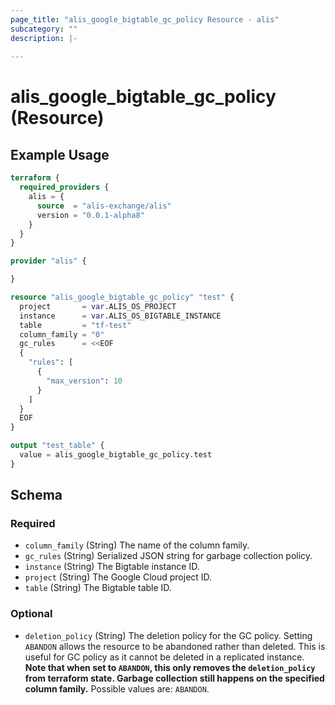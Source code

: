 ```yaml
---
page_title: "alis_google_bigtable_gc_policy Resource - alis"
subcategory: ""
description: |-
  
---
```


# alis_google_bigtable_gc_policy (Resource)



## Example Usage

```terraform
terraform {
  required_providers {
    alis = {
      source  = "alis-exchange/alis"
      version = "0.0.1-alpha8"
    }
  }
}

provider "alis" {

}

resource "alis_google_bigtable_gc_policy" "test" {
  project       = var.ALIS_OS_PROJECT
  instance      = var.ALIS_OS_BIGTABLE_INSTANCE
  table         = "tf-test"
  column_family = "0"
  gc_rules      = <<EOF
  {
    "rules": [
      {
        "max_version": 10
      }
    ]
  }
  EOF
}

output "test_table" {
  value = alis_google_bigtable_gc_policy.test
}
```

<!-- schema generated by tfplugindocs -->
## Schema

### Required

- `column_family` (String) The name of the column family.
- `gc_rules` (String) Serialized JSON string for garbage collection policy.
- `instance` (String) The Bigtable instance ID.
- `project` (String) The Google Cloud project ID.
- `table` (String) The Bigtable table ID.

### Optional

- `deletion_policy` (String) The deletion policy for the GC policy.
Setting `ABANDON` allows the resource to be abandoned rather than deleted.
This is useful for GC policy as it cannot be deleted in a replicated instance.
**Note that when set to `ABANDON`, this only removes the `deletion_policy` from terraform state.
Garbage collection still happens on the specified column family.**
Possible values are: `ABANDON`.